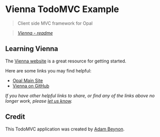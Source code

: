 # Vienna TodoMVC Example

> Client side MVC framework for Opal

> _[Vienna - readme](https://github.com/opal/vienna#readme)_


## Learning Vienna

The [Vienna website](https://github.com/opal/vienna#readme) is a great resource for getting started.

Here are some links you may find helpful:

* [Opal Main Site](http://opalrb.org/)
* [Vienna on GitHub](https://github.com/opal/vienna)

<!-- Articles and guides from the community:

* [Article 1]()
* [Article 2]()

Get help from other Vienna users:

* [Vienna on StackOverflow](http://stackoverflow.com/questions/tagged/____)
* [Mailing list on Google Groups]()
* [Vienna on Twitter](http://twitter.com/____)
* [Vienna on Google +]() -->

_If you have other helpful links to share, or find any of the links above no longer work, please [let us know](https://github.com/tastejs/todomvc/issues)._


<!-- ## Implementation

How is the app structured? Are there deviations from the spec? If so, why?


## Running

If there is a build step required to get the example working, explain it here.

To run the app, spin up an HTTP server and visit http://localhost/.../myexample/. -->


## Credit

This TodoMVC application was created by [Adam Beynon](https://github.com/adambeynon).
